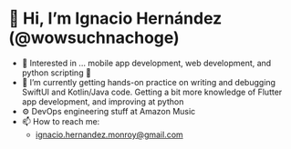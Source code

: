 # 👋 Hi, I’m Ignacio Hernández (@wowsuchnachoge)
- 👀 Interested in ... mobile app development, web development, and python scripting 👾
- 🌱 I’m currently getting hands-on practice on writing and debugging SwiftUI and Kotlin/Java code. Getting a bit more knowledge of Flutter app development, and improving at python
- ⚙️ DevOps engineering stuff at Amazon Music
- 📫 How to reach me:
  - ignacio.hernandez.monroy@gmail.com

<!---
wowsuchnachoge/wowsuchnachoge is a ✨ special ✨ repository because its `README.md` (this file) appears on your GitHub profile.
You can click the Preview link to take a look at your changes.
--->
